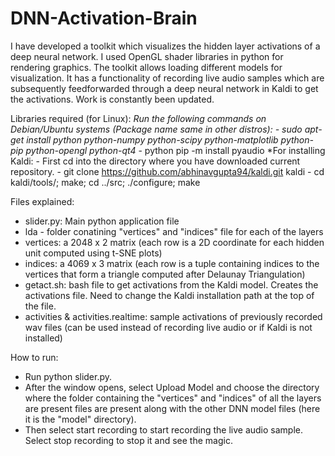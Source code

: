 # DNN-Activation-Brain

I have developed a toolkit which visualizes the hidden layer activations of a deep neural network. I used OpenGL shader libraries in python for rendering graphics. The toolkit allows loading different models for visualization. It has a functionality of recording live audio samples which are subsequently feedforwarded through a deep neural network in Kaldi to get the activations.
Work is constantly been updated.

Libraries required (for Linux):
	*Run the following commands on Debian/Ubuntu systems (Package name same in other distros):
	- sudo apt-get install python python-numpy python-scipy python-matplotlib python-pip python-opengl python-qt4*
	- python pip -m install pyaudio
	*For installing Kaldi:
	- First cd into the directory where you have downloaded current repository.
	- git clone https://github.com/abhinavgupta94/kaldi.git kaldi
	- cd kaldi/tools/; make; cd ../src; ./configure; make


Files explained:
- slider.py: Main python application file
- lda - folder conatining "vertices" and "indices" file for each of the layers
- vertices: a 2048 x 2 matrix (each row is a 2D coordinate for each hidden unit computed using t-SNE plots)
- indices: a 4069 x 3 matrix (each row is a tuple containing indices to the vertices that form a triangle computed after Delaunay Triangulation)
- getact.sh: bash file to get activations from the Kaldi model. Creates the activations file. Need to change the Kaldi installation path at the top of the file.
- activities & activities.realtime: sample activations of previously recorded wav files (can be used instead of recording live audio or if Kaldi is not installed)

How to run:
- Run python slider.py.
- After the window opens, select Upload Model and choose the directory where the folder containing the "vertices" and "indices" of all the layers are present files are present along with the other DNN model files (here it is the "model" directory). 
- Then select start recording to start recording the live audio sample. Select stop recording to stop it and see the magic.
